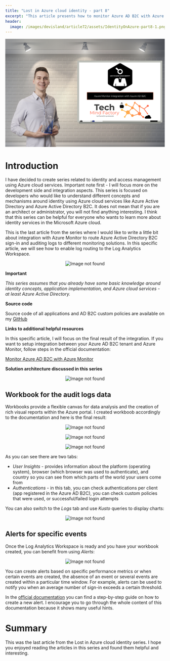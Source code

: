 ```yaml
---
title: "Lost in Azure cloud identity - part 8"
excerpt: "This article presents how to monitor Azure AD B2C with Azure Monitor"
header:
  image: /images/devisland/article72/assets/IdentityOnAzure-part8-1.png
---
```


<p align="center">
<img src="/images/devisland/article72/assets/IdentityOnAzure-part8-1.png?raw=true" alt="Lost in Azure cloud identity - part 8"/>
</p>


# Introduction

I have decided to create series related to identity and access management using Azure cloud services. Important note first - I will focus more on the development side and integration aspects. This series is focused on developers who would like to understand different concepts and mechanisms around identity using Azure cloud services like Azure Active Directory and Azure Active Directory B2C. It does not mean that if you are an architect or administrator, you will not find anything interesting. I think that this series can be helpful for everyone who wants to learn more about identity services in the Microsoft Azure cloud.

This is the last article from the series where I would like to write a little bit about integration with Azure Monitor to route Azure Active Directory B2C sign-in and auditing logs to different monitoring solutions. In this specific article, we will see how to enable log routing to the Log Analytics Workspace.

<p align="center">
<img src="/images/devisland/article72/assets/IdentityOnAzure-part4-3.PNG?raw=true" alt="Image not found"/>
</p>

**Important**

*This series assumes that you already have some basic knowledge around identity concepts, application implementation, and Azure cloud services - at least Azure Active Directory.*

**Source code**

Source code of all applications and AD B2C custom policies are available on my [GitHub](https://github.com/Daniel-Krzyczkowski/Lost-In-Azure-Cloud-Identity)

**Links to additional helpful resources**

In this specific article, I will focus on the final result of the integration. If you want to setup integration between your Azure AD B2C tenant and Azure Monitor, follow steps in the official documentation:

[Monitor Azure AD B2C with Azure Monitor](https://docs.microsoft.com/en-us/azure/active-directory-b2c/azure-monitor)


**Solution architecture discussed in this series**

<p align="center">
<img src="/images/devisland/article72/assets/IdentityOnAzure-part4-2.png?raw=true" alt="Image not found"/>
</p>



## Workbook for the audit logs data

Workbooks provide a flexible canvas for data analysis and the creation of rich visual reports within the Azure portal. I created workboob accordingly to the documentation and here is the final result:

<p align="center">
<img src="/images/devisland/article72/assets/IdentityOnAzure-part4-4.PNG?raw=true" alt="Image not found"/>
</p>

<p align="center">
<img src="/images/devisland/article72/assets/IdentityOnAzure-part4-5.PNG?raw=true" alt="Image not found"/>
</p>

<p align="center">
<img src="/images/devisland/article72/assets/IdentityOnAzure-part4-6.PNG?raw=true" alt="Image not found"/>
</p>


As you can see there are two tabs:
* *User Insights* - provides information about the platform (operating system), browser (which browser was used to authenticate), and country so you can see from which parts of the world your users come from
* *Authentications* - in this tab, you can check authentications per client (app registered in the Azure AD B2C), you can check custom policies that were used, or successful/failed login attempts


You can also switch to the *Logs* tab and use *Kusto* queries to display charts:

<p align="center">
<img src="/images/devisland/article72/assets/IdentityOnAzure-part4-7.PNG?raw=true" alt="Image not found"/>
</p>


## Alerts for specific events

Once the Log Analytics Workspace is ready and you have your workbook created, you can benefit from using *Alerts*:

<p align="center">
<img src="/images/devisland/article72/assets/IdentityOnAzure-part4-8.PNG?raw=true" alt="Image not found"/>
</p>

You can create alerts based on specific performance metrics or when certain events are created, the absence of an event or several events are created within a particular time window. For example, alerts can be used to notify you when an average number of sign-in exceeds a certain threshold.

In the [official documentation](https://docs.microsoft.com/en-us/azure/active-directory-b2c/azure-monitor#create-alerts) you can find a step-by-step guide on how to create a new alert. I encourage you to go through the whole content of this documentation because it shows many useful hints.


# Summary

This was the last article from the Lost in Azure cloud identity series. I hope you enjoyed reading the articles in this series and found them helpful and interesting.
